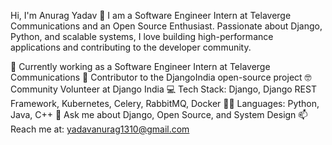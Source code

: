 Hi, I'm Anurag Yadav 👋
I am a Software Engineer Intern at Telaverge Communications and an Open Source Enthusiast. Passionate about Django, Python, and scalable systems, I love building high-performance applications and contributing to the developer community.

🚀 Currently working as a Software Engineer Intern at Telaverge Communications
🔭 Contributor to the DjangoIndia open-source project
🤓 Community Volunteer at Django India
💻 Tech Stack: Django, Django REST Framework, Kubernetes, Celery, RabbitMQ, Docker
👨‍💻 Languages: Python, Java, C++
💬 Ask me about Django, Open Source, and System Design
📫 Reach me at: yadavanurag1310@gmail.com
